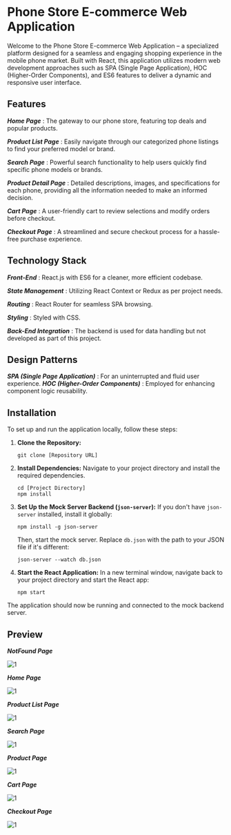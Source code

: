 # Phone Store E-commerce Web Application
Welcome to the Phone Store E-commerce Web Application – a specialized platform designed for a seamless and engaging shopping experience in the mobile phone market. Built with React, this application utilizes modern web development approaches such as SPA (Single Page Application), HOC (Higher-Order Components), and ES6 features to deliver a dynamic and responsive user interface.

## Features

***Home Page*** : The gateway to our phone store, featuring top deals and popular products.

***Product List Page*** : Easily navigate through our categorized phone listings to find your preferred model or brand.

***Search Page*** : Powerful search functionality to help users quickly find specific phone models or brands.

***Product Detail Page*** : Detailed descriptions, images, and specifications for each phone, providing all the information needed to make an informed decision.

***Cart Page*** : A user-friendly cart to review selections and modify orders before checkout.

***Checkout Page*** : A streamlined and secure checkout process for a hassle-free purchase experience.


## Technology Stack

***Front-End*** : React.js with ES6 for a cleaner, more efficient codebase.

***State Management*** : Utilizing React Context or Redux as per project needs.

***Routing*** : React Router for seamless SPA browsing.

***Styling*** : Styled with CSS.

***Back-End Integration*** : The backend is used for data handling but not developed as part of this project.


## Design Patterns

***SPA (Single Page Application)*** : For an uninterrupted and fluid user experience.
***HOC (Higher-Order Components)*** : Employed for enhancing component logic reusability.

## Installation

To set up and run the application locally, follow these steps:

1. **Clone the Repository:**
   ```
   git clone [Repository URL]
   ```

2. **Install Dependencies:**
   Navigate to your project directory and install the required dependencies.
   ```
   cd [Project Directory]
   npm install
   ```

3. **Set Up the Mock Server Backend (`json-server`):**
   If you don't have `json-server` installed, install it globally:
   ```
   npm install -g json-server
   ```
   Then, start the mock server. Replace `db.json` with the path to your JSON file if it's different:
   ```
   json-server --watch db.json
   ```

4. **Start the React Application:**
   In a new terminal window, navigate back to your project directory and start the React app:
   ```
   npm start
   ```

The application should now be running and connected to the mock backend server.

## Preview


***NotFound Page***

![1](https://github.com/Fatma3011/E-commerce-application-React/blob/master/notFoundPage.png)


***Home Page***

![1](https://github.com/Fatma3011/E-commerce-application-React/blob/master/homePage.png)


***Product List Page***

![1](https://github.com/Fatma3011/E-commerce-application-React/blob/master/productListPage.png)

***Search Page***

![1](https://github.com/Fatma3011/E-commerce-application-React/blob/master/SearchPage.png)

***Product Page***

![1](https://github.com/Fatma3011/E-commerce-application-React/blob/master/ProductPage.png)

***Cart Page***

![1](https://github.com/Fatma3011/E-commerce-application-React/blob/master/CartPage.png)

***Checkout Page***

![1](https://github.com/Fatma3011/E-commerce-application-React/blob/master/checkoutPage.png)

